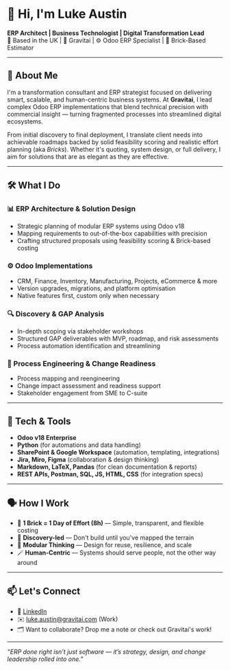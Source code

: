 # 👋 Hi, I'm Luke Austin

**ERP Architect | Business Technologist | Digital Transformation Lead**  
📍 Based in the UK | 💼 Gravitai | ⚙️ Odoo ERP Specialist | 🧱 Brick-Based Estimator

---

## 🧠 About Me

I'm a transformation consultant and ERP strategist focused on delivering smart, scalable, and human-centric business systems. At **Gravitai**, I lead complex Odoo ERP implementations that blend technical precision with commercial insight — turning fragmented processes into streamlined digital ecosystems.

From initial discovery to final deployment, I translate client needs into achievable roadmaps backed by solid feasibility scoring and realistic effort planning (aka *Bricks*). Whether it's quoting, system design, or full delivery, I aim for solutions that are as elegant as they are effective.

---

## 🛠️ What I Do

### 📊 ERP Architecture & Solution Design
- Strategic planning of modular ERP systems using Odoo v18
- Mapping requirements to out-of-the-box capabilities with precision
- Crafting structured proposals using feasibility scoring & Brick-based costing

### ⚙️ Odoo Implementations
- CRM, Finance, Inventory, Manufacturing, Projects, eCommerce & more
- Version upgrades, migrations, and platform optimisation
- Native features first, custom only when necessary

### 🔍 Discovery & GAP Analysis
- In-depth scoping via stakeholder workshops
- Structured GAP deliverables with MVP, roadmap, and risk assessments
- Process automation identification and streamlining

### 📐 Process Engineering & Change Readiness
- Process mapping and reengineering
- Change impact assessment and readiness support
- Stakeholder engagement from SME to C-suite

---

## 🧰 Tech & Tools

- **Odoo v18 Enterprise**  
- **Python** (for automations and data handling)  
- **SharePoint & Google Workspace** (automation, templating, integrations)  
- **Jira, Miro, Figma** (collaboration & design thinking)  
- **Markdown, LaTeX, Pandas** (for clean documentation & reports)  
- **REST APIs, Postman, SQL, JS, HTML, CSS** (for integration specs)

---

## 🗣️ How I Work

- 🧱 **1 Brick = 1 Day of Effort (8h)** — Simple, transparent, and flexible costing
- 🧭 **Discovery-led** — Don't build until you've mapped the terrain
- 🧩 **Modular Thinking** — Design for reuse, resilience, and scale
- 🪄 **Human-Centric** — Systems should serve people, not the other way around

---

## 📫 Let's Connect

- 💼 [LinkedIn](https://www.linkedin.com/in/luke-austin-763977242/)
- ✉️ luke.austin@gravitai.com (Work)
- 🗂️ Want to collaborate? Drop me a note or check out Gravitai's work!

---

_“ERP done right isn’t just software — it’s strategy, design, and change leadership rolled into one.”_
